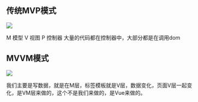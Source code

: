## 传统MVP模式
![](https://user-gold-cdn.xitu.io/2020/2/18/170576c8ea9e9738?w=476&h=270&f=png&s=22253)

M 模型  V 视图  P 控制器
大量的代码都在控制器中，大部分都是在调用dom

## MVVM模式
![](https://user-gold-cdn.xitu.io/2020/2/18/170577965a3d1b30?w=504&h=292&f=png&s=36703)

我们主要是写数据，就是在M层，标签模板就是V层，数据变化，页面V层一起变化，是VM层来做的，这个不是我们来做的，是Vue来做的。

